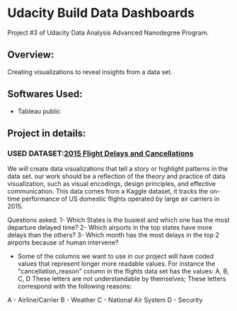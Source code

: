 # Udacity Build Data Dashboards
Project #3 of Udacity Data Analysis Advanced Nanodegree Program.

## Overview:
 Creating visualizations to reveal insights from a data set.
 
## Softwares Used:
 - Tableau public

## Project in details:
### USED DATASET:[2015 Flight Delays and Cancellations](https://www.kaggle.com/usdot/flight-delays/data)

We will create data visualizations that tell a story or highlight patterns in the data set. our work should be a reflection of the theory and practice of data visualization, such as visual encodings, design principles, and effective communication.
This data comes from a Kaggle dataset, it tracks the on-time performance of US domestic flights operated by large air carriers in 2015.

Questions asked:
1- Which States is the busiest and which one has the most departure delayed time?
2- Which airports in the top states have more delays than the others?
3- Which month has the most delays in the top 2 airports because of human intervene?

* Some of the columns we want to use in our project will have coded values that represent longer more readable values. For instance the "cancellation_reason" column in the flights data set has the values: A, B, C, D These letters are not understandable by themselves; These letters correspond with the following reasons:

A - Airline/Carrier
B - Weather
C - National Air System
D - Security

